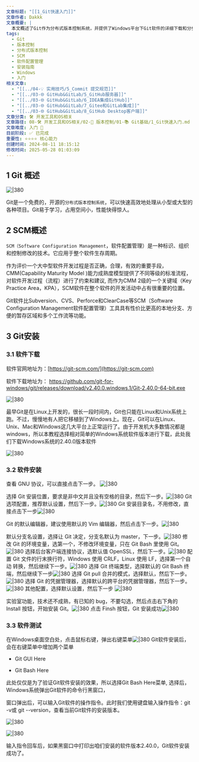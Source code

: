 ```yaml
---
文章标题: "[[1_Git快速入门]]"
文章作者: Dakkk
文章概要: |
  本文概述了Git作为分布式版本控制系统，并提供了Windows平台下Git软件的详细下载和分步安装指南。文章通过图文结合的方式，指导用户完成各项配置并验证安装成功，旨在帮助初学者快速入门Git。
tags:
  - Git
  - 版本控制
  - 分布式版本控制
  - SCM
  - 软件配置管理
  - 安装指南
  - Windows
  - 入门
相关文章:
  - "[[../04-💡 实用技巧/5_Commit 提交规范]]"
  - "[[../03-🌐 GitHub&GitLab/5_GitHub服务器]]"
  - "[[../03-🌐 GitHub&GitLab/6_IDEA集成GitHub]]"
  - "[[../03-🌐 GitHub&GitLab/7_Gitee和GitLab集成]]"
  - "[[../03-🌐 GitHub&GitLab/8_GitHub Desktop客户端]]"
文章分类: 🛠️ 开发工具和OS相关
文章路径: 08-🛠️ 开发工具和OS相关/02-🔧 版本控制/01-📚 Git基础/1_Git快速入门.md
文章难度: 入门 🌱
目前阶段: ✅ 已完成
重要性: ⭐⭐⭐⭐ 核心能力
创建时间: 2024-08-11 18:15:12
修改时间: 2025-05-28 01:03:09
---
```


## 1 Git 概述

![|380](https://my-obsidian-image.oss-cn-guangzhou.aliyuncs.com/2024/04/6fcd92b8ebf317686a8fbb3ec5531ad8.png)

Git是一个免费的，开源的`分布式版本控制系统`，可以快速高效地处理从小型或大型的各种项目。Git易于学习，占用空间小，性能快得惊人。
## 2 SCM概述

`SCM（Software Configuration Management`，软件配置管理）是一种标识、组织和控制修改的技术。它应用于整个软件生存周期。

作为评价一个大中型软件开发过程是否正确，合理，有效的重要手段，CMM(Capability Maturity Model )能力成熟度模型提供了不同等级的标准流程，对软件开发过程（流程）进行了约束和建议, 而作为CMM 2级的一个关键域（Key Practice Area，KPA），SCM软件在整个软件的开发活动中占有很重要的位置。

Git软件比Subversion、CVS、Perforce和ClearCase等SCM（Software Configuration Management软件配置管理）工具具有性价比更高的本地分支、方便的暂存区域和多个工作流等功能。
## 3 Git安装

### 3.1 软件下载

软件官网地址为：[https://git-scm.com/](https://git-scm.com)

软件下载地址为： https://github.com/git-for-windows/git/releases/download/v2.40.0.windows.1/Git-2.40.0-64-bit.exe

![|380](https://my-obsidian-image.oss-cn-guangzhou.aliyuncs.com/2024/04/e5c70a48736bdee48492cd06ba6725d8.png)

最早Git是在Linux上开发的，很长一段时间内，Git也只能在Linux和Unix系统上跑。不过，慢慢地有人把它移植到了Windows上。现在，Git可以在Linux、Unix、Mac和Windows这几大平台上正常运行了。由于开发机大多数情况都是windows，所以本教程选择相对简单的Windows系统软件版本进行下载，此处我们下载Windows系统的2.40.0版本软件

![|380](https://my-obsidian-image.oss-cn-guangzhou.aliyuncs.com/2024/04/201d46193e4df6a3284d337e9f199f99.png)
### 3.2 软件安装

查看 GNU 协议，可以直接点击下一步。
![|380](https://my-obsidian-image.oss-cn-guangzhou.aliyuncs.com/2024/04/6fb2c193a417e6a6af01ed287e8e403d.png)

选择 Git 安装位置，要求是非中文并且没有空格的目录，然后下一步。![|380](https://my-obsidian-image.oss-cn-guangzhou.aliyuncs.com/2024/04/d16fcab1f1490ca66ac427a90a263d05.png)
Git 选项配置，推荐默认设置，然后下一步。![|380](https://my-obsidian-image.oss-cn-guangzhou.aliyuncs.com/2024/04/39b22106a03c53937f298859003079d7.png)
Git 安装目录名，不用修改，直接点击下一步![|380](https://my-obsidian-image.oss-cn-guangzhou.aliyuncs.com/2024/04/c327a653dfe84fa5a2e91b53eed55db9.png)

Git 的默认编辑器，建议使用默认的 Vim 编辑器，然后点击下一步。![|380](https://my-obsidian-image.oss-cn-guangzhou.aliyuncs.com/2024/04/cadc03a7b6e9d6816134a4e9b9852e29.png)

默认分支名设置，选择让 Git 决定，分支名默认为 master，下一步。![|380](https://my-obsidian-image.oss-cn-guangzhou.aliyuncs.com/2024/04/f15006e7ac561afd05010f9486eb4ac7.png)
修改 Git 的环境变量，选第一个，不修改环境变量，只在 Git Bash 里使用 Git。![|380](https://my-obsidian-image.oss-cn-guangzhou.aliyuncs.com/2024/04/9dbe5026d7b8b96299599a9790961de8.png)
选择后台客户端连接协议，选默认值 OpenSSL，然后下一步。![|380](https://my-obsidian-image.oss-cn-guangzhou.aliyuncs.com/2024/04/834e9b9505c21307cb611afd7e301395.png)
配置 Git 文件的行末换行符，Windows 使用 CRLF，Linux 使用 LF，选择第一个自动 转换，然后继续下一步。![|380](https://my-obsidian-image.oss-cn-guangzhou.aliyuncs.com/2024/04/d05e35d9c8c13ab6328aefb186b411dc.png)
选择 Git 终端类型，选择默认的 Git Bash 终端，然后继续下一步![|380](https://my-obsidian-image.oss-cn-guangzhou.aliyuncs.com/2024/04/d1fd60dadabce8a9d836c568bb48768a.png)
选择 Git pull 合并的模式，选择默认，然后下一步。![|380](https://my-obsidian-image.oss-cn-guangzhou.aliyuncs.com/2024/04/91080d1c6c01e5ec4b58c117c3311b18.png)
选择 Git 的凭据管理器，选择默认的跨平台的凭据管理器，然后下一步。![|380](https://my-obsidian-image.oss-cn-guangzhou.aliyuncs.com/2024/04/cfc876b8286669333a1bb6aa99c37788.png)
其他配置，选择默认设置，然后下一步
![|380](https://my-obsidian-image.oss-cn-guangzhou.aliyuncs.com/2024/04/1e697a4bcfddfed425a9eafc74f65906.png)

实验室功能，技术还不成熟，有已知的 bug，不要勾选，然后点击右下角的 Install 按钮，开始安装 Git。![|380](https://my-obsidian-image.oss-cn-guangzhou.aliyuncs.com/2024/04/b34d8693fb21f09a48f20fab62445de0.png)
点击 Finsh 按钮，Git 安装成功![|380](https://my-obsidian-image.oss-cn-guangzhou.aliyuncs.com/2024/04/c98a59f8c4adb377c15847e85533e3d3.png)
### 3.3 软件测试

在Windows桌面空白处，点击鼠标右键，弹出右键菜单![|380](https://my-obsidian-image.oss-cn-guangzhou.aliyuncs.com/2024/04/3266f3ac9f0cd50839fc9f2d72828294.png)
Git软件安装后，会在右键菜单中增加两个菜单

- Git GUI Here

- Git Bash Here

此处仅仅是为了验证Git软件安装的效果，所以选择Git Bash Here菜单, 选择后，Windows系统弹出Git软件的命令行黑窗口，

窗口弹出后，可以输入Git软件的操作指令。此时我们使用键盘输入操作指令：git -v或 git --version，查看当前Git软件的安装版本。

![|380](https://my-obsidian-image.oss-cn-guangzhou.aliyuncs.com/2024/04/a528c7b2906413d4a35f78c5c4465ed8.png)

![|380](https://my-obsidian-image.oss-cn-guangzhou.aliyuncs.com/2024/04/a528c7b2906413d4a35f78c5c4465ed8.png)

输入指令回车后，如果黑窗口中打印出咱们安装的软件版本2.40.0，Git软件安装成功了。

